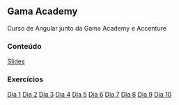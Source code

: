 ## Gama Academy

Curso de Angular junto da Gama Academy e Accenture

### Conteúdo
[Slides]()

### Exercícios

[Dia 1](./dia-1.html)
[Dia 2](./dia-2)
[Dia 3](./dia-3)
[Dia 4](./dia-4)
[Dia 5](./dia-5)
[Dia 6](./dia-6)
[Dia 7](./dia-7)
[Dia 8](./dia-8)
[Dia 9](./dia-9)
[Dia 10](./dia-10)
